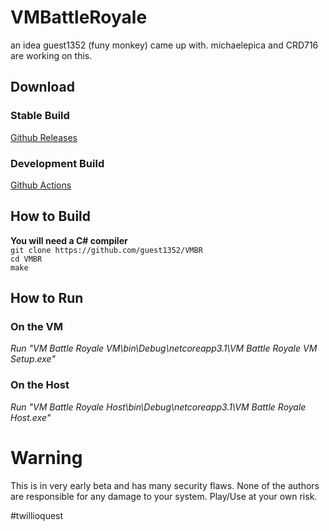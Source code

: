 # VMBattleRoyale

an idea guest1352 (funy monkey) came up with. michaelepica and CRD716 are working on this.

## Download
### Stable Build
[Github Releases](https://github.com/MichaelEpicA/VMBattleRoyale/releases)
### Development Build
[Github Actions](https://github.com/MichaelEpicA/VMBattleRoyale/actions)
## How to Build
**You will need a C# compiler**  
``git clone https://github.com/guest1352/VMBR``  
``cd VMBR``  
``make``  
## How to Run
### On the VM
*Run "VM Battle Royale VM\bin\Debug\netcoreapp3.1\VM Battle Royale VM Setup.exe"*
### On the Host
*Run "VM Battle Royale Host\bin\Debug\netcoreapp3.1\VM Battle Royale Host.exe"*

# Warning
This is in very early beta and has many security flaws. None of the authors are responsible for any damage to your system. Play/Use at your own risk.


#twillioquest